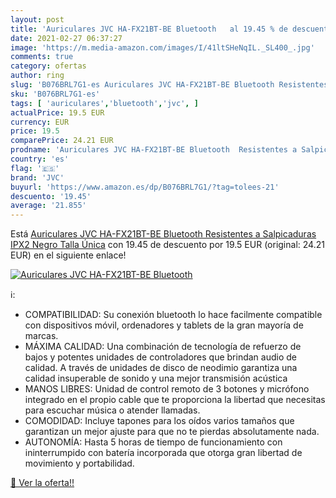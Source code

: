 ```yaml
---
layout: post
title: 'Auriculares JVC HA-FX21BT-BE Bluetooth   al 19.45 % de descuento'
date: 2021-02-27 06:37:27
image: 'https://m.media-amazon.com/images/I/41ltSHeNqIL._SL400_.jpg'
comments: true
category: ofertas
author: ring
slug: 'B076BRL7G1-es Auriculares JVC HA-FX21BT-BE Bluetooth Resistentes a...'
sku: 'B076BRL7G1-es'
tags: [ 'auriculares','bluetooth','jvc', ]
actualPrice: 19.5 EUR
currency: EUR
price: 19.5
comparePrice: 24.21 EUR
prodname: 'Auriculares JVC HA-FX21BT-BE Bluetooth  Resistentes a Salpicaduras IPX2  Negro   Talla Única'
country: 'es'
flag: '🇪🇸'
brand: 'JVC'
buyurl: 'https://www.amazon.es/dp/B076BRL7G1/?tag=tolees-21'
descuento: '19.45'
average: '21.855'
---
```


Está [Auriculares JVC HA-FX21BT-BE Bluetooth  Resistentes a Salpicaduras IPX2  Negro   Talla Única](https://www.amazon.es/dp/B076BRL7G1/?tag=tolees-21) con 19.45 de descuento por 19.5 EUR (original: 24.21 EUR) en el siguiente enlace!

[![Auriculares JVC HA-FX21BT-BE Bluetooth  ](https://m.media-amazon.com/images/I/41ltSHeNqIL._SL400_.jpg)](https://www.amazon.es/dp/B076BRL7G1/?tag=tolees-21)

ℹ️:

- COMPATIBILIDAD: Su conexión bluetooth lo hace facilmente compatible con dispositivos móvil, ordenadores y tablets de la gran mayoría de marcas.
- MÁXIMA CALIDAD: Una combinación de tecnología de refuerzo de bajos y potentes unidades de controladores que brindan audio de calidad. A través de unidades de disco de neodimio garantiza una calidad insuperable de sonido y una mejor transmisión acústica
- MANOS LIBRES: Unidad de control remoto de 3 botones y micrófono integrado en el propio cable que te proporciona la libertad que necesitas para escuchar música o atender llamadas.
- COMODIDAD: Incluye tapones para los oídos varios tamaños que garantizan un mejor ajuste para que no te pierdas absolutamente nada.
- AUTONOMÍA: Hasta 5 horas de tiempo de funcionamiento con ininterrumpido con batería incorporada que otorga gran libertad de movimiento y portabilidad.

[🛒 Ver la oferta!!](https://www.amazon.es/dp/B076BRL7G1/?tag=tolees-21)

